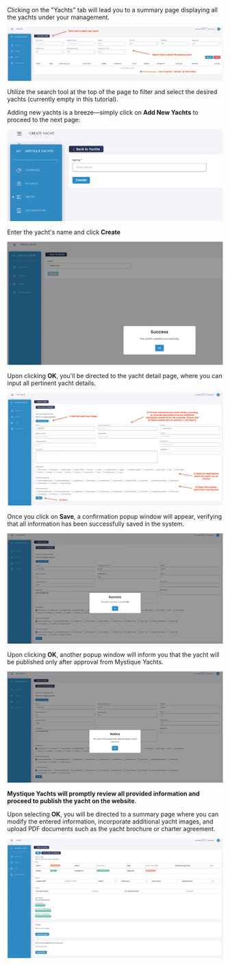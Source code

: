 Clicking on the "Yachts" tab will lead you to a summary page displaying all the yachts under your management.

![Yachts Tab](assets/images/YachtsTab.png "Yachts Tab")

Utilize the search tool at the top of the page to filter and select the desired yachts (currently empty in this tutorial).

Adding new yachts is a breeze—simply click on **Add New Yachts** to proceed to the next page:

![Add a yacht part 1](assets/images/AddYacht1.png "Add a yacht part 1")

Enter the yacht's name and click **Create**

![Add a yacht part 2](assets/images/AddYacht2.png "Add a yacht part 2")

Upon clicking **OK**, you'll be directed to the yacht detail page, where you can input all pertinent yacht details.

![Yacht details](assets/images/YachtDetails.png "Yacht details")

Once you click on **Save**, a confirmation popup window will appear, verifying that all information has been successfully saved in the system.

![Popup after save](assets/images/YachtDetails_PopUpAfterSave.png "Popup after save")

Upon clicking **OK**, another popup window will inform you that the yacht will be published only after approval from Mystique Yachts.

![Popup waiting for approval](assets/images/YachtDetails_PopUpWaitingForApproval.png "Popup waiting for approval")

**Mystique Yachts will promptly review all provided information and proceed to publish the yacht on the website**.

Upon selecting **OK**, you will be directed to a summary page where you can modify the entered information, incorporate additional yacht images, and upload PDF documents such as the yacht brochure or charter agreement.

![Yacht details summary](assets/images/YachtDetailsSummary.png "Yacht details summary")
